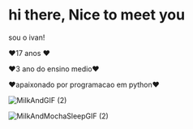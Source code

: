 # hi there, Nice to meet you

sou o ivan!

❤️17 anos ❤️

❤️3 ano do ensino medio❤️

❤️apaixonado por programacao em python❤️

![MilkAndGIF (2)](https://user-images.githubusercontent.com/125929359/223507209-0c0b1edb-e27d-436e-a1ec-2ab5cea65045.gif)

![MilkAndMochaSleepGIF (2)](https://user-images.githubusercontent.com/125929359/223293054-867b1dab-6135-426f-9f68-5ee772ba12cd.gif)


